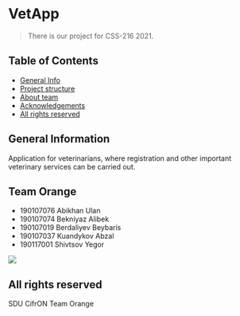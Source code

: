 # VetApp
> There is our project for CSS-216 2021.

## Table of Contents
* [General Info](#general-information)
* [Project structure](#structure)
* [About team](#team)
* [Acknowledgements](#acknowledgements)
* [All rights reserved](#reserved)

## General Information
Application for veterinarians, where registration and other important veterinary services can be carried out.	

## Team Orange
- 190107076 Abikhan Ulan
- 190107074 Bekniyaz Alibek
- 190107019 Berdaliyev Beybaris
- 190107037 Kuandykov Abzal
- 190117001 Shivtsov Yegor


<img src="https://upload.wikimedia.org/wikipedia/commons/4/4f/Copyright-_all_rights_reserved.png">

## All rights reserved
SDU CifrON Team Orange
